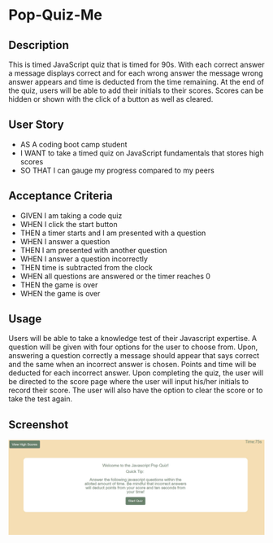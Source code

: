 # Pop-Quiz-Me

## Description

This is timed JavaScript quiz that is timed for 90s. With each correct answer a message displays correct and for each wrong answer the message wrong answer appears and time is deducted from the time remaining. At the end of the quiz, users will be able to add their initials to their scores. Scores can be hidden or shown with the click of a button as well as cleared. 

## User Story

- AS A coding boot camp student
- I WANT to take a timed quiz on JavaScript fundamentals that stores high scores
- SO THAT I can gauge my progress compared to my peers


## Acceptance Criteria

- GIVEN I am taking a code quiz
- WHEN I click the start button
- THEN a timer starts and I am presented with a question
- WHEN I answer a question
- THEN I am presented with another question
- WHEN I answer a question incorrectly
- THEN time is subtracted from the clock
- WHEN all questions are answered or the timer reaches 0
- THEN the game is over
- WHEN the game is over


## Usage

Users will be able to take a knowledge test of their Javascript expertise. A question will be given with four options for the user to choose from. Upon, answering a question correctly a message should appear that says correct and the same when an incorrect answer is chosen. Points and time will be deducted for each incorrect answer. Upon completing the quiz, the user will be directed to the score page where the user will input his/her initials to record their score. The user will also have the option to clear the score or to take the test again.

## Screenshot

![quizHomepage](assets/images/quiz1.JPG)

